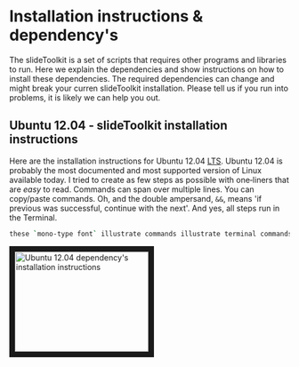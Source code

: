 Installation instructions & dependency's
============

The slideToolkit is a set of scripts that requires other programs and libraries to run. Here we explain the dependencies and show instructions on how to install these dependencies. The required dependencies can change and might break your curren slideToolkit installation. Please tell us if you run into problems, it is likely we can help you out.

Ubuntu 12.04 ‐ slideToolkit installation instructions
-----------------------------------------------------

Here are the installation instructions for Ubuntu 12.04 [LTS](https://wiki.ubuntu.com/LTS).
Ubuntu 12.04 is probably the most documented and most supported version
of Linux available today. I tried to create as few steps as possible
with one‐liners that are *easy* to read. Commands can span over multiple
lines. You can copy/paste commands. Oh, and the double ampersand, `&&`,
means 'if previous was successful, continue with the next'. And yes, all
steps run in the Terminal.

```bash
these `mono‐type font` illustrate commands illustrate terminal commands. You can copy & paste these.
```


<a href="http://www.youtube.com/watch?feature=player_embedded&v=KVpZgC9pUAg
" target="_blank"><img src="http://img.youtube.com/vi/KVpZgC9pUAg/0.jpg" 
alt="Ubuntu 12.04 dependency's installation instructions" width="240" height="180" border="10" /></a>
